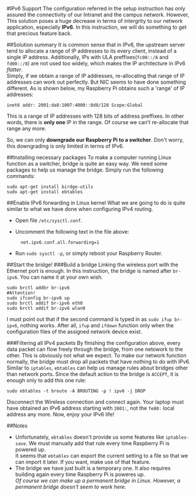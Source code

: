 #IPv6 Support
The configuration referred in the setup instruction has only assured the connectivity of our Intranet and the campus network. However, This solution poses a huge decrease in terms of intergrity to our network application, especially **IPv6**. In this instruction, we will do something to get that precious feature back.

##Solution summary
It is common sense that in IPv6, the upstream server tend to allocate a range of IP addresses to its every client, instead of a single IP address. Additionally, IPs with ULA preffixes(`fc00::/8` and `fd00::/8`) are not used too widely, which makes the IP architecture in IPv6 *flatter*.  
Simply, if we obtain a range of IP addresses, re-allocating that range of IP addresses can work out perfectly. But NIC seems to have done something different. As is shown below, my Raspberry Pi obtains such a 'range' of IP addresses:

	inet6 addr: 2001:da8:1007:4000::8d8/128 Scope:Global

This is a range of IP addresses with 128 bits of address preffixes. In other words, there is **only one** IP in the range. Of course we can't re-allocate that range any more.

So, we can only **downgrade our Raspberry Pi to a switcher**. Don't worry, this downgrading is only limited in terms of IPv6.

##Installing necessary packages
To make a computer running Linux function as a switcher, bridge is quite an easy way. We need some packages to help us manage the bridge. Simply run the following commands:

	sudo apt-get install birdge-utils
	sudo apt-get install ebtables

##Enable IPv6 forwarding in Linux kernel
What we are going to do is quite similar to what we have done when configuring IPv4 routing.

* Open file `/etc/sysctl.conf`.
* Uncomment the following text in the file above:

		net.ipv6.conf.all.forwarding=1
* Run `sudo sysctl -p`, or simply reboot your Raspberry Router.

##Start the bridge!
###Build a bridge
Linking the wireless port with the Ethernet port is enough. In this instruction, the bridge is named after `br-ipv6`. You can name it at your own wish.

	sudo brctl addbr br-ipv6
	#Attention!
	sudo ifconfig br-ipv6 up	
	sudo brctl addif br-ipv6 eth0
	sudo brctl addif br-ipv6 wlan0

I must point out that if the second command is typed in as `sudo ifup br-ipv6`, nothing works. After all, `ifup` and `ifdown` function only when the configuration files of the assigned network device exist.

###Filtering all IPv4 packets
By finishing the configuration above, every data packet can flow freely through the bridge, from one netowork to the other. This is obviously not what we expect. To make our network function normally, the bridge must drop all packets that have nothing to do with IPv6.  
Similar to `iptables`, `ebtables` can help us manage rules about bridges other than network ports. Since the default action to the bridge is `ACCEPT`, it is enough only to add this one rule:

	sudo ebtables -t broute -A BROUTING -p ! ipv6 -j DROP

Disconnect the Wireless connection and connect again. Your laptop must have obtained an IPv6 address starting with `2001:`, not the `fe80:` local address any more. Now, enjoy your IPv6 life!

##Notes
* Unfortunately, `ebtables` doesn't provide us some features like `iptables-save`. We must manually add that rule every time Raspberry Pi is powered up.  
It seems that `ebtables` can export the current setting to a file so that we can import it later. If you want, make use of that feature.
* The bridge we have just built is a temporary one. It also requires building again every time Raspberry Pi is poweres up.  
*Of course we can make up a permanent bridge in Linux. However, a permanent bridge doesn't seem to work here.*